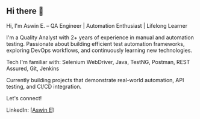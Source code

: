 ## Hi there 👋

<!--
**  Aswinellath/Aswinellath** is a ✨ _special_ ✨ repository because its `README.md` (this file) appears on your GitHub profile.

Here are some ideas to get you started:

- 🔭 I’m currently working on ...
- 🌱 I’m currently learning ...
- 👯 I’m looking to collaborate on ...
- 🤔 I’m looking for help with ...
- 💬 Ask me about ...
- 📫 How to reach me: ...
- 😄 Pronouns: ...
- ⚡ Fun fact: ...
-->
Hi, I'm Aswin E. – QA Engineer | Automation Enthusiast | Lifelong Learner

I'm a Quality Analyst with 2+ years of experience in manual and automation testing. Passionate about building efficient test automation frameworks, exploring DevOps workflows, and continuously learning new technologies.

Tech I'm familiar with: Selenium WebDriver, Java, TestNG, Postman, REST Assured, Git, Jenkins

Currently building projects that demonstrate real-world automation, API testing, and CI/CD integration.

Let's connect!

LinkedIn: [[Aswin E](https://www.linkedin.com/in/aswin-e-85b2b7131/)]

<!--Portfolio (if any): [your-portfolio-link]-->
